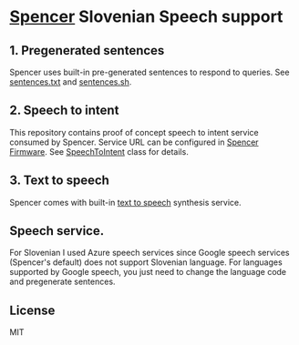 # [Spencer][spencer-home] Slovenian Speech support

## 1. Pregenerated sentences
Spencer uses built-in pre-generated sentences to respond to queries. See [sentences.txt][spencer-sentences] and [sentences.sh][spencer-sentences-sh].

## 2. Speech to intent
This repository contains proof of concept speech to intent service consumed by Spencer.
Service URL can be configured in [Spencer Firmware][spencer-firmware]. See [SpeechToIntent][STI-class] class for details.

## 3. Text to speech
Spencer comes with built-in [text to speech][TTS-class] synthesis service.

## Speech service.
For Slovenian I used Azure speech services since Google speech services (Spencer's default) does not support Slovenian language.
For languages supported by Google speech, you just need to change the language code and pregenerate sentences.

## License

MIT

   [spencer-sentences]: https://github.com/CircuitMess/Spencer-Firmware/blob/master/sentences.txt
   [spencer-sentences-sh]: https://github.com/CircuitMess/Spencer-Firmware/blob/master/scripts/sentences.sh
   [spencer-home]: https://circuitmess.com/spencer/
   [spencer-firmware]: https://github.com/CircuitMess/Spencer-Firmware
   [STI-class]: https://github.com/CircuitMess/Spencer-Library/blob/master/src/Speech/SpeechToIntent.cpp
   [TTS-class]: https://github.com/CircuitMess/Spencer-Library/blob/master/src/Speech/TextToSpeech.cpp
